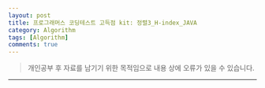 ```yaml
---
layout: post
title: 프로그래머스 코딩테스트 고득점 kit: 정렬3_H-index_JAVA
category: Algorithm
tags: [Algorithm]
comments: true
---
```


> 개인공부 후 자료를 남기기 위한 목적임으로 내용 상에 오류가 있을 수 있습니다.      


<hr>

